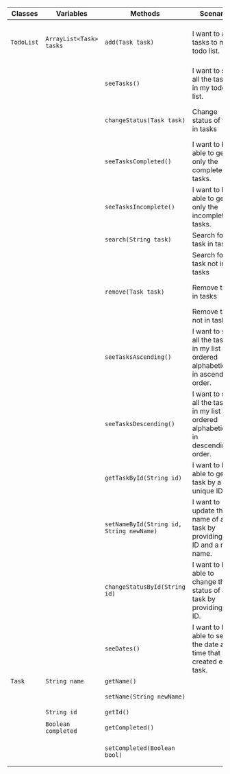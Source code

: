 | Classes    | Variables               | Methods                                  | Scenario                                                                           | Outcomes                                                            |
|------------|-------------------------|------------------------------------------|------------------------------------------------------------------------------------|---------------------------------------------------------------------|
| `TodoList` | `ArrayList<Task> tasks` | `add(Task task)`                         | I want to add tasks to my todo list.                                               | task is added to tasks and return confirmation print                |
|            |                         | `seeTasks()`                             | I want to see all the tasks in my todo list.                                       | Return print of elements in task                                    |
|            |                         | `changeStatus(Task task)`                | Change status of task in tasks                                                     | Change completed and return completed                               |
|            |                         | `seeTasksCompleted()`                    | I want to be able to get only the complete tasks.                                  | Return print of completed elements in task                          |
|            |                         | `seeTasksIncomplete()`                   | I want to be able to get only the incomplete tasks.                                | Return print of incomplete elements in task                         |
|            |                         | `search(String task)`                    | Search for task in tasks                                                           | Return print of status                                              |
|            |                         |                                          | Search for task not in tasks                                                       | Return not found print                                              |
|            |                         | `remove(Task task)`                      | Remove task in tasks                                                               | Return confirmation print                                           |
|            |                         |                                          | Remove task not in tasks                                                           | Return not found print                                              |
|            |                         | `seeTasksAscending()`                    | I want to see all the tasks in my list ordered alphabetically in ascending order.  | Return print of elements in task in alphabetically ascending order  |
|            |                         | `seeTasksDescending()`                   | I want to see all the tasks in my list ordered alphabetically in descending order. | Return print of elements in task in alphabetically descending order |
|            |                         | `getTaskById(String id)`                 | I want to be able to get a task by a unique ID.                                    | Return task                                                         |
|            |                         | `setNameById(String id, String newName)` | I want to update the name of a task by providing its ID and a new name.            | Return new name                                                     |
|            |                         | `changeStatusById(String id)`            | I want to be able to change the status of a task by providing its ID.              | Return new status                                                   |
|            |                         | `seeDates()`                             | I want to be able to see the date and time that I created each task.               | Return print of dates and times                                     |
| `Task`     | `String name`           | `getName()`                              |                                                                                    | Return name                                                         |
|            |                         | `setName(String newName)`                |                                                                                    | Set name to newName                                                 |
|            | `String id`             | `getId()`                                |                                                                                    | Return id                                                           |
|            | `Boolean completed`     | `getCompleted()`                         |                                                                                    | Return completed                                                    |
|            |                         | `setCompleted(Boolean bool)`             |                                                                                    | Set completed to bool                                               |
